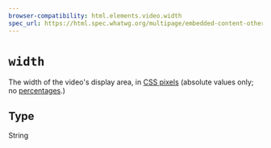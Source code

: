 ```yaml
---
browser-compatibility: html.elements.video.width
spec_url: https://html.spec.whatwg.org/multipage/embedded-content-other.html#attr-dim-width
---
```


# `width`

The width of the video's display area, in [CSS pixels](https://drafts.csswg.org/css-values/#px) (absolute values only; no [percentages](https://html.spec.whatwg.org/multipage/embedded-content.html#dimension-attributes).)

## Type

String
